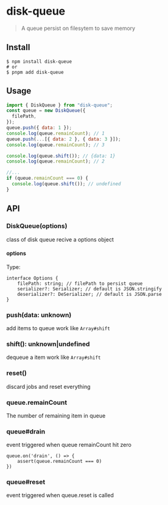 # disk-queue

> A queue persist on filesytem to save memory

## Install

```
$ npm install disk-queue
# or
$ pnpm add disk-queue
```

## Usage

```js
import { DiskQueue } from "disk-queue";
const queue = new DiskQueue({
  filePath,
});
queue.push({ data: 1 });
console.log(queue.remainCount); // 1
queue.push(...[{ data: 2 }, { data: 3 }]);
console.log(queue.remainCount); // 3

console.log(queue.shift()); // {data: 1}
console.log(queue.remainCount); // 2

//...
if (queue.remainCount === 0) {
  console.log(queue.shift()); // undefined
}
```

## API

### DiskQueue(options)

class of disk queue recive a options object

#### options

Type:

```
interface Options {
    filePath: string; // filePath to persist queue
    serializer?: Serializer; // default is JSON.stringify
    deserializer?: DeSerializer; // default is JSON.parse
}
```

### push(data: unknown)

add items to queue work like `Array#shift`

### shift(): unknown|undefined

dequeue a item work like `Array#shift`

### reset()

discard jobs and reset everything

### queue.remainCount

The number of remaining item in queue

### queue#drain

event triggered when queue remainCount hit zero

```
queue.on('drain', () => {
    assert(queue.remainCount === 0)
})
```

### queue#reset

event triggered when queue.reset is called
